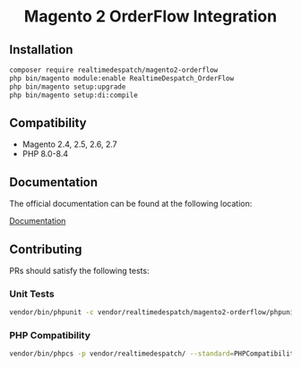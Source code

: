 <h1 align="center">Magento 2 OrderFlow Integration</h1>

## Installation

```bash
composer require realtimedespatch/magento2-orderflow
php bin/magento module:enable RealtimeDespatch_OrderFlow
php bin/magento setup:upgrade
php bin/magento setup:di:compile
```

## Compatibility
- Magento 2.4, 2.5, 2.6, 2.7
- PHP 8.0-8.4

## Documentation

The official documentation can be found at the following location:

<a href="https://documentation.realtimedespatch.co.uk/html/Magento2IntegrationGuide/">Documentation</a>

## Contributing

PRs should satisfy the following tests:

### Unit Tests

```bash
vendor/bin/phpunit -c vendor/realtimedespatch/magento2-orderflow/phpunit.xml --coverage-text vendor/realtimedespatch/magento2-orderflow
```

### PHP Compatibility

```bash
vendor/bin/phpcs -p vendor/realtimedespatch/ --standard=PHPCompatibility --runtime-set testVersion 8.0-8.4
```